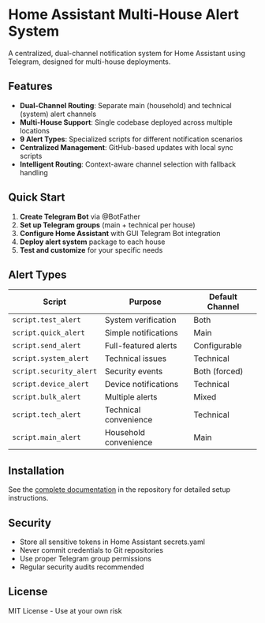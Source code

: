 # Home Assistant Multi-House Alert System

A centralized, dual-channel notification system for Home Assistant using Telegram, designed for multi-house deployments.

## Features

- **Dual-Channel Routing**: Separate main (household) and technical (system) alert channels
- **Multi-House Support**: Single codebase deployed across multiple locations
- **9 Alert Types**: Specialized scripts for different notification scenarios
- **Centralized Management**: GitHub-based updates with local sync scripts
- **Intelligent Routing**: Context-aware channel selection with fallback handling

## Quick Start

1. **Create Telegram Bot** via @BotFather
2. **Set up Telegram groups** (main + technical per house)
3. **Configure Home Assistant** with GUI Telegram Bot integration
4. **Deploy alert system** package to each house
5. **Test and customize** for your specific needs

## Alert Types

| Script | Purpose | Default Channel |
|--------|---------|----------------|
| `script.test_alert` | System verification | Both |
| `script.quick_alert` | Simple notifications | Main |
| `script.send_alert` | Full-featured alerts | Configurable |
| `script.system_alert` | Technical issues | Technical |
| `script.security_alert` | Security events | Both (forced) |
| `script.device_alert` | Device notifications | Technical |
| `script.bulk_alert` | Multiple alerts | Mixed |
| `script.tech_alert` | Technical convenience | Technical |
| `script.main_alert` | Household convenience | Main |

## Installation

See the [complete documentation](<ha-alert-system/blob/main/Alert System Setup and Usage Guide.md>) in the repository for detailed setup instructions.

## Security

- Store all sensitive tokens in Home Assistant secrets.yaml
- Never commit credentials to Git repositories
- Use proper Telegram group permissions
- Regular security audits recommended

## License

MIT License - Use at your own risk
